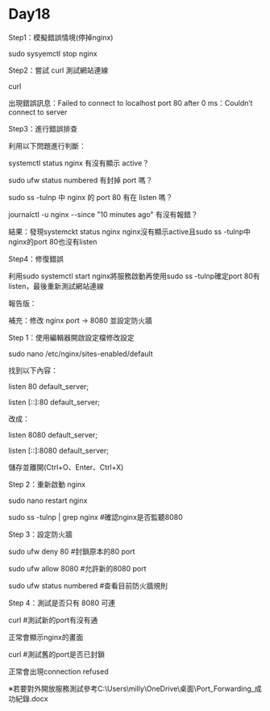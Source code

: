# Day18

Step1：模擬錯誤情境(停掉nginx)

sudo sysyemctl stop nginx

Step2：嘗試 curl 測試網站連線

curl

出現錯誤訊息：Failed to connect to localhost port 80 after 0 ms：Couldn’t connect to server

Step3：進行錯誤排查

利用以下問題進行判斷：

systemctl status nginx 有沒有顯示 active？

sudo ufw status numbered 有封掉 port 嗎？

sudo ss -tulnp 中 nginx 的 port 80 有在 listen 嗎？

journalctl -u nginx --since "10 minutes ago" 有沒有報錯？

結果：發現systemckt status nginx nginx沒有顯示active且sudo ss -tulnp中nginx的port 80也沒有listen

Step4：修復錯誤

利用sudo systemctl start nginx將服務啟動再使用sudo ss -tulnp確定port 80有listen，最後重新測試網站連線

報告版：

補充：修改 nginx port → 8080 並設定防火牆

Step 1：使用編輯器開啟設定檔修改設定

sudo nano /etc/nginx/sites-enabled/default

找到以下內容：

listen 80 default_server;

listen [::]:80 default_server;

改成：

listen 8080 default_server;

listen [::]:8080 default_server;

儲存並離開(Ctrl+O、Enter、Ctrl+X)

Step 2：重新啟動 nginx

sudo nano restart nginx

sudo ss -tulnp | grep nginx   #確認nginx是否監聽8080

Step 3：設定防火牆

sudo ufw deny 80   #封鎖原本的80 port

sudo ufw allow 8080   #允許新的8080 port

sudo ufw status numbered   #查看目前防火牆規則

Step 4：測試是否只有 8080 可連

curl    #測試新的port有沒有通

正常會顯示nginx的畫面

curl    #測試舊的port是否已封鎖

正常會出現connection refused

※若要對外開放服務測試參考C:\Users\milly\OneDrive\桌面\Port_Forwarding_成功紀錄.docx

